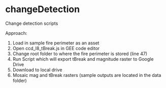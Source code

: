 # changeDetection
Change detection scripts 

Approach:
1. Load in sample fire perimeter as an asset
2. Open ccd_l8_tBreak.js in GEE code editor
3. Change root folder to where the fire perimeter is stored (line 47)
4. Run Script which will export tBreak and magnitude raster to Google Drive
6. Download to local drive
7. Mosaic mag and tBreak rasters (sample outputs are located in the data folder)
